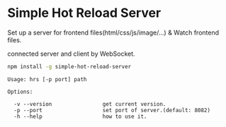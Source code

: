 # Simple Hot Reload Server

Set up a server for frontend files(html/css/js/image/...) & Watch frontend files.

connected server and client by WebSocket.

```bash
npm install -g simple-hot-reload-server
```

```text
Usage: hrs [-p port] path

Options:

  -v --version                get current version.
  -p --port                   set port of server.(default: 8082)
  -h --help                   how to use it.
```

